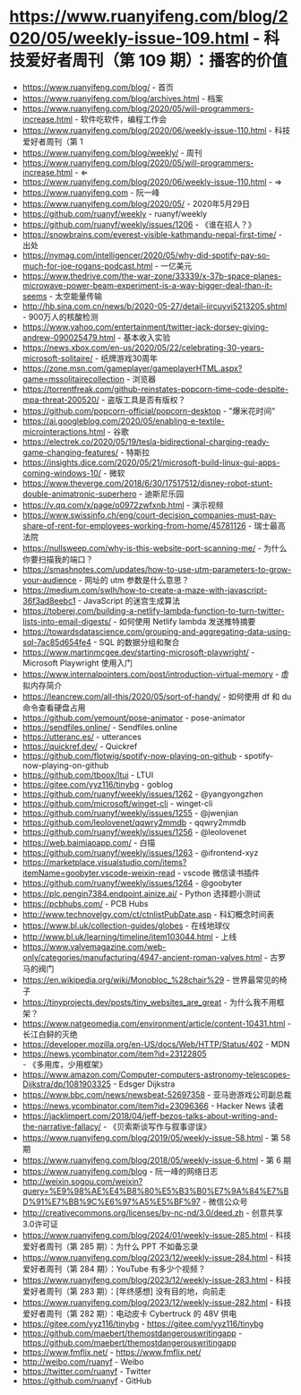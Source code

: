 # https://www.ruanyifeng.com/blog/2020/05/weekly-issue-109.html - 科技爱好者周刊（第 109 期）：播客的价值

- https://www.ruanyifeng.com/blog/ - 首页
- https://www.ruanyifeng.com/blog/archives.html - 档案
- https://www.ruanyifeng.com/blog/2020/05/will-programmers-increase.html - 软件吃软件，编程工作会
- https://www.ruanyifeng.com/blog/2020/06/weekly-issue-110.html - 科技爱好者周刊（第 1
- https://www.ruanyifeng.com/blog/weekly/ - 周刊
- https://www.ruanyifeng.com/blog/2020/05/will-programmers-increase.html - ⇐
- https://www.ruanyifeng.com/blog/2020/06/weekly-issue-110.html - ⇒
- https://www.ruanyifeng.com - 阮一峰
- https://www.ruanyifeng.com/blog/2020/05/ - 2020年5月29日
- https://github.com/ruanyf/weekly - ruanyf/weekly
- https://github.com/ruanyf/weekly/issues/1206 - 《谁在招人？》
- https://snowbrains.com/everest-visible-kathmandu-nepal-first-time/ - 出处
- https://nymag.com/intelligencer/2020/05/why-did-spotify-pay-so-much-for-joe-rogans-podcast.html - 一亿美元
- https://www.thedrive.com/the-war-zone/33339/x-37b-space-planes-microwave-power-beam-experiment-is-a-way-bigger-deal-than-it-seems - 太空能量传输
- http://hb.sina.com.cn/news/b/2020-05-27/detail-iircuyvi5213205.shtml - 900万人的核酸检测
- https://www.yahoo.com/entertainment/twitter-jack-dorsey-giving-andrew-090025479.html - 基本收入实验
- https://news.xbox.com/en-us/2020/05/22/celebrating-30-years-microsoft-solitaire/ - 纸牌游戏30周年
- https://zone.msn.com/gameplayer/gameplayerHTML.aspx?game=mssolitairecollection - 浏览器
- https://torrentfreak.com/github-reinstates-popcorn-time-code-despite-mpa-threat-200520/ - 盗版工具是否有版权？
- https://github.com/popcorn-official/popcorn-desktop - "爆米花时间"
- https://ai.googleblog.com/2020/05/enabling-e-textile-microinteractions.html - 谷歌
- https://electrek.co/2020/05/19/tesla-bidirectional-charging-ready-game-changing-features/ - 特斯拉
- https://insights.dice.com/2020/05/21/microsoft-build-linux-gui-apps-coming-windows-10/ - 微软
- https://www.theverge.com/2018/6/30/17517512/disney-robot-stunt-double-animatronic-superhero - 迪斯尼乐园
- https://v.qq.com/x/page/o0972zwfxnb.html - 演示视频
- https://www.swissinfo.ch/eng/court-decision_companies-must-pay-share-of-rent-for-employees-working-from-home/45781126 - 瑞士最高法院
- https://nullsweep.com/why-is-this-website-port-scanning-me/ - 为什么你要扫描我的端口？
- https://smashnotes.com/updates/how-to-use-utm-parameters-to-grow-your-audience - 网址的 utm 参数是什么意思？
- https://medium.com/swlh/how-to-create-a-maze-with-javascript-36f3ad8eebc1 - JavaScript 的迷宫生成算法
- https://toberej.com/building-a-netlify-lambda-function-to-turn-twitter-lists-into-email-digests/ - 如何使用 Netlify lambda 发送推特摘要
- https://towardsdatascience.com/grouping-and-aggregating-data-using-sql-7ac85d654fe4 - SQL 的数据分组和聚合
- https://www.martinmcgee.dev/starting-microsoft-playwright/ - Microsoft Playwright 使用入门
- https://www.internalpointers.com/post/introduction-virtual-memory - 虚拟内存简介
- https://leancrew.com/all-this/2020/05/sort-of-handy/ - 如何使用 df 和 du 命令查看硬盘占用
- https://github.com/yemount/pose-animator - pose-animator
- https://sendfiles.online/ - Sendfiles.online
- https://utteranc.es/ - utterances
- https://quickref.dev/ - Quickref
- https://github.com/flotwig/spotify-now-playing-on-github - spotify-now-playing-on-github
- https://github.com/tboox/ltui - LTUI
- https://gitee.com/yyz116/tinybg - goblog
- https://github.com/ruanyf/weekly/issues/1262 - @yangyongzhen
- https://github.com/microsoft/winget-cli - winget-cli
- https://github.com/ruanyf/weekly/issues/1255 - @jwenjian
- https://github.com/leolovenet/qqwry2mmdb - qqwry2mmdb
- https://github.com/ruanyf/weekly/issues/1256 - @leolovenet
- https://web.baimiaoapp.com/ - 白描
- https://github.com/ruanyf/weekly/issues/1263 - @ifrontend-xyz
- https://marketplace.visualstudio.com/items?itemName=goobyter.vscode-weixin-read - vscode 微信读书插件
- https://github.com/ruanyf/weekly/issues/1264 - @goobyter
- https://plc.pengin7384.endpoint.ainize.ai/ - Python 选择题小测试
- https://pcbhubs.com/ - PCB Hubs
- http://www.technovelgy.com/ct/ctnlistPubDate.asp - 科幻概念时间表
- https://www.bl.uk/collection-guides/globes - 在线地球仪
- http://www.bl.uk/learning/timeline/item103044.html - 上线
- https://www.valvemagazine.com/web-only/categories/manufacturing/4947-ancient-roman-valves.html - 古罗马的阀门
- https://en.wikipedia.org/wiki/Monobloc_%28chair%29 - 世界最常见的椅子
- https://tinyprojects.dev/posts/tiny_websites_are_great - 为什么我不用框架？
- https://www.natgeomedia.com/environment/article/content-10431.html - 长江白鲟的灭绝
- https://developer.mozilla.org/en-US/docs/Web/HTTP/Status/402 - MDN
- https://news.ycombinator.com/item?id=23122805 - 《多用库，少用框架》
- https://www.amazon.com/Computer-computers-astronomy-telescopes-Dijkstra/dp/1081903325 - Edsger Dijkstra
- https://www.bbc.com/news/newsbeat-52697358 - 亚马逊游戏公司副总裁
- https://news.ycombinator.com/item?id=23096366 - Hacker News 读者
- https://jacklimpert.com/2018/04/jeff-bezos-talks-about-writing-and-the-narrative-fallacy/ - 《贝索斯谈写作与叙事谬误》
- https://www.ruanyifeng.com/blog/2019/05/weekly-issue-58.html - 第 58 期
- https://www.ruanyifeng.com/blog/2018/05/weekly-issue-6.html - 第 6 期
- https://www.ruanyifeng.com/blog - 阮一峰的网络日志
- http://weixin.sogou.com/weixin?query=%E9%98%AE%E4%B8%80%E5%B3%B0%E7%9A%84%E7%BD%91%E7%BB%9C%E6%97%A5%E5%BF%97 - 微信公众号
- http://creativecommons.org/licenses/by-nc-nd/3.0/deed.zh - 创意共享3.0许可证
- https://www.ruanyifeng.com/blog/2024/01/weekly-issue-285.html - 科技爱好者周刊（第 285 期）：为什么 PPT 不如备忘录
- https://www.ruanyifeng.com/blog/2023/12/weekly-issue-284.html - 科技爱好者周刊（第 284 期）：YouTube 有多少个视频？
- https://www.ruanyifeng.com/blog/2023/12/weekly-issue-283.html - 科技爱好者周刊（第 283 期）：[年终感想] 没有目的地，向前走
- https://www.ruanyifeng.com/blog/2023/12/weekly-issue-282.html - 科技爱好者周刊（第 282 期）：电动皮卡 Cybertruck 的 48V 供电
- https://gitee.com/yyz116/tinybg - https://gitee.com/yyz116/tinybg
- https://github.com/maebert/themostdangerouswritingapp - https://github.com/maebert/themostdangerouswritingapp
- https://www.fmflix.net/ - https://www.fmflix.net/
- http://weibo.com/ruanyf - Weibo
- https://twitter.com/ruanyf - Twitter
- https://github.com/ruanyf - GitHub